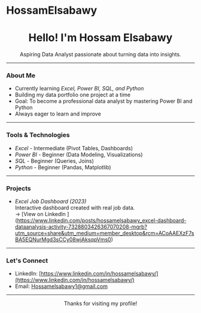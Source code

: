 # HossamElsabawy<h1 align="center">Hello! I'm Hossam Elsabawy </h1>

<p align="center">
  Aspiring Data Analyst passionate about turning data into insights.
</p>

---

### About Me
- Currently learning *Excel, Power BI, SQL, and Python*
- Building my data portfolio one project at a time
- Goal: To become a professional data analyst by mastering Power BI and Python
- Always eager to learn and improve

---

### Tools & Technologies
- *Excel* - Intermediate (Pivot Tables, Dashboards)
- *Power BI* - Beginner (Data Modeling, Visualizations)
- *SQL* - Beginner (Queries, Joins)
- *Python* - Beginner (Pandas, Matplotlib)

---

### Projects
- *Excel Job Dashboard (2023)*  
  Interactive dashboard created with real job data.  
  → [View on LinkedIn ] (https://www.linkedin.com/posts/hossamelsabawy_excel-dashboard-dataanalysis-activity-7328803426367070208-mgrb?utm_source=share&utm_medium=member_desktop&rcm=ACoAAEXzF7sBA5EQNurMgd3sCCy08wjAksqpVms0)

---

### Let's Connect
- LinkedIn: [https://www.linkedin.com/in/hossamelsabawy/](https://www.linkedin.com/in/hossamelsabawy/)
- Email: [Hossamelsabawy1@gmail.com](mailto:Hossamelsabawy1@gmail.com)

---

<p align="center">
  Thanks for visiting my profile!
</p>
